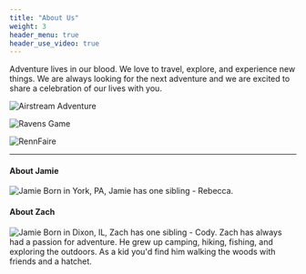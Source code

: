 ```yaml
---
title: "About Us"
weight: 3
header_menu: true
header_use_video: true
---
```


Adventure lives in our blood. We love to travel, explore, and experience new things. We are always looking for the next adventure and we are excited to share a celebration of our lives with you.

![Airstream Adventure](/images/airstream_adventure.jpeg)

![Ravens Game](/images/jz_ravens.jpeg)

![RennFaire](/images/jz_renn.jpeg)

----


#### About Jamie
![Jamie](/images/jamie_cinematic.gif)
Born in York, PA, Jamie has one sibling - Rebecca.


#### About Zach
![Jamie](/images/zach.jpeg)
Born in Dixon, IL, Zach has one sibling - Cody. Zach has always had a passion for adventure. He grew up camping, hiking, fishing, and exploring the outdoors. As a kid you'd find him walking the woods with friends and a hatchet.
